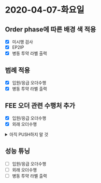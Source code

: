 # 2020-04-07-화요일

## Order phase에 따른 배경 색 적용

- [x] 미시행 검사
- [x] EP2IP
- [x] 병동 투약 라벨 출력

## 범례 적용

- [x] 입원/응급 오더수행
- [x] 병동 투약 라벨 출력

## FEE 오더 관련 수행처 추가

- [x] 입원/응급 오더수행
- [x] 외래 오더수행

<details>
  <summary>아직 PUSH하지 말 것</summary>
  부장님 Confirm 받고 PUSH
</details>

## 성능 튜닝

- [ ] 입원/응급 오더수행
- [ ] 외래 오더수행
- [ ] 병동 투약 라벨 출력
